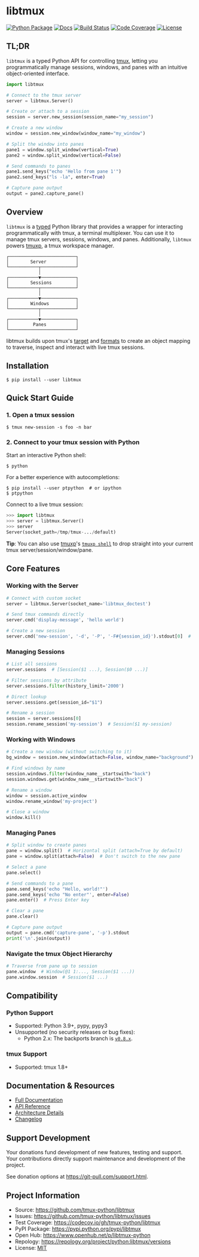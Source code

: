 # libtmux

[![Python Package](https://img.shields.io/pypi/v/libtmux.svg)](https://pypi.org/project/libtmux/)
[![Docs](https://github.com/tmux-python/libtmux/workflows/docs/badge.svg)](https://libtmux.git-pull.com/)
[![Build Status](https://github.com/tmux-python/libtmux/workflows/tests/badge.svg)](https://github.com/tmux-python/libtmux/actions?query=workflow%3A%22tests%22)
[![Code Coverage](https://codecov.io/gh/tmux-python/libtmux/branch/master/graph/badge.svg)](https://codecov.io/gh/tmux-python/libtmux)
[![License](https://img.shields.io/github/license/tmux-python/libtmux.svg)](https://github.com/tmux-python/libtmux/blob/master/LICENSE)

## TL;DR

`libtmux` is a typed Python API for controlling [tmux](https://github.com/tmux/tmux), letting you programmatically manage sessions, windows, and panes with an intuitive object-oriented interface.

```python
import libtmux

# Connect to the tmux server
server = libtmux.Server()

# Create or attach to a session
session = server.new_session(session_name="my_session")

# Create a new window
window = session.new_window(window_name="my_window")

# Split the window into panes
pane1 = window.split_window(vertical=True)
pane2 = window.split_window(vertical=False)

# Send commands to panes
pane1.send_keys("echo 'Hello from pane 1'")
pane2.send_keys("ls -la", enter=True)

# Capture pane output
output = pane2.capture_pane()
```

## Overview

`libtmux` is a [typed](https://docs.python.org/3/library/typing.html) Python library that provides a wrapper for interacting programmatically with tmux, a terminal multiplexer. You can use it to manage tmux servers, sessions, windows, and panes. Additionally, `libtmux` powers [tmuxp], a tmux workspace manager.

```
┌─────────────────────────┐
│        Server           │
└───────────┬─────────────┘
            │
┌───────────▼─────────────┐
│        Sessions         │
└───────────┬─────────────┘
            │
┌───────────▼─────────────┐
│        Windows          │
└───────────┬─────────────┘
            │
┌───────────▼─────────────┐
│         Panes           │
└─────────────────────────┘
```

libtmux builds upon tmux's [target](http://man.openbsd.org/OpenBSD-5.9/man1/tmux.1#COMMANDS) and [formats](http://man.openbsd.org/OpenBSD-5.9/man1/tmux.1#FORMATS) to create an object mapping to traverse, inspect and interact with live tmux sessions.

## Installation

```console
$ pip install --user libtmux
```

## Quick Start Guide

### 1. Open a tmux session

```console
$ tmux new-session -s foo -n bar
```

### 2. Connect to your tmux session with Python

Start an interactive Python shell:

```console
$ python
```

For a better experience with autocompletions:

```console
$ pip install --user ptpython  # or ipython
$ ptpython
```

Connect to a live tmux session:

```python
>>> import libtmux
>>> server = libtmux.Server()
>>> server
Server(socket_path=/tmp/tmux-.../default)
```

**Tip**: You can also use [tmuxp]'s [`tmuxp shell`] to drop straight into your current tmux server/session/window/pane.

## Core Features

### Working with the Server

```python
# Connect with custom socket
server = libtmux.Server(socket_name='libtmux_doctest')

# Send tmux commands directly
server.cmd('display-message', 'hello world')

# Create a new session
server.cmd('new-session', '-d', '-P', '-F#{session_id}').stdout[0]  # '$2'
```

### Managing Sessions

```python
# List all sessions
server.sessions  # [Session($1 ...), Session($0 ...)]

# Filter sessions by attribute
server.sessions.filter(history_limit='2000')

# Direct lookup
server.sessions.get(session_id="$1")

# Rename a session
session = server.sessions[0]
session.rename_session('my-session')  # Session($1 my-session)
```

### Working with Windows

```python
# Create a new window (without switching to it)
bg_window = session.new_window(attach=False, window_name="background")

# Find windows by name
session.windows.filter(window_name__startswith="back")
session.windows.get(window_name__startswith="back")

# Rename a window
window = session.active_window
window.rename_window('my-project')

# Close a window
window.kill()
```

### Managing Panes

```python
# Split window to create panes
pane = window.split()  # Horizontal split (attach=True by default)
pane = window.split(attach=False)  # Don't switch to the new pane

# Select a pane
pane.select()

# Send commands to a pane
pane.send_keys('echo "Hello, world!"')
pane.send_keys('echo "No enter"', enter=False)
pane.enter()  # Press Enter key

# Clear a pane
pane.clear()

# Capture pane output
output = pane.cmd('capture-pane', '-p').stdout
print('\n'.join(output))
```

### Navigate the tmux Object Hierarchy

```python
# Traverse from pane up to session
pane.window  # Window(@1 1:..., Session($1 ...))
pane.window.session  # Session($1 ...)
```

## Compatibility

### Python Support

- Supported: Python 3.9+, pypy, pypy3
- Unsupported (no security releases or bug fixes):
  - Python 2.x: The backports branch is [`v0.8.x`](https://github.com/tmux-python/libtmux/tree/v0.8.x).

### tmux Support

- Supported: tmux 1.8+

## Documentation & Resources

- [Full Documentation](https://libtmux.git-pull.com/)
- [API Reference](https://libtmux.git-pull.com/api.html)
- [Architecture Details](https://libtmux.git-pull.com/about.html)
- [Changelog](https://libtmux.git-pull.com/history.html)

## Support Development

Your donations fund development of new features, testing and support.
Your contributions directly support maintenance and development of the project.

See donation options at <https://git-pull.com/support.html>.

## Project Information

- Source: <https://github.com/tmux-python/libtmux>
- Issues: <https://github.com/tmux-python/libtmux/issues>
- Test Coverage: <https://codecov.io/gh/tmux-python/libtmux>
- PyPI Package: <https://pypi.python.org/pypi/libtmux>
- Open Hub: <https://www.openhub.net/p/libtmux-python>
- Repology: <https://repology.org/project/python:libtmux/versions>
- License: [MIT](http://opensource.org/licenses/MIT)

[tmuxp]: https://tmuxp.git-pull.com/
[`tmuxp shell`]: https://tmuxp.git-pull.com/cli/shell.html
[ptpython]: https://github.com/prompt-toolkit/ptpython
[ipython]: https://ipython.org/
